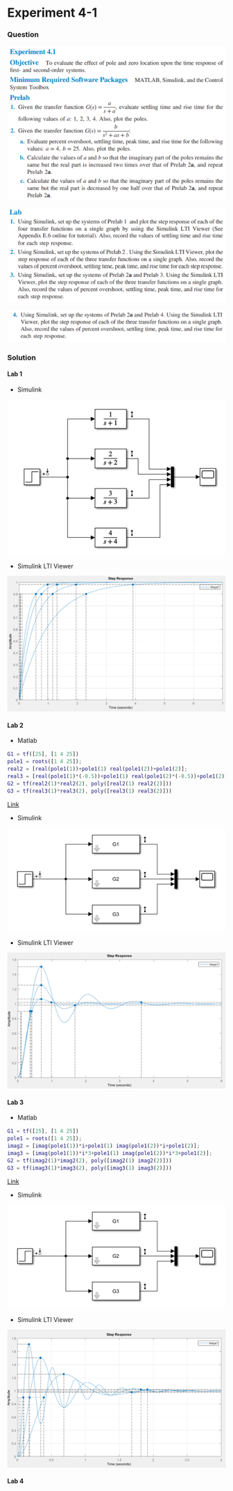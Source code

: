 # Experiment 4-1
### Question

![Exp4_1_1](https://github.com/Offliners/NTNU-ME-Automatic-Control-Lab/blob/master/Week%205/Experiment-4-1/Exp4_1_1.PNG)

![Exp4_1_2](https://github.com/Offliners/NTNU-ME-Automatic-Control-Lab/blob/master/Week%205/Experiment-4-1/Exp4_1_2.PNG)

![Exp4_1_3](https://github.com/Offliners/NTNU-ME-Automatic-Control-Lab/blob/master/Week%205/Experiment-4-1/Exp4_1_3.PNG)

### Solution
#### Lab 1
* Simulink

![Lab1_simulink](https://github.com/Offliners/NTNU-ME-Automatic-Control-Lab/blob/master/Week%205/Experiment-4-1/Lab1_simulink.PNG)

* Simulink LTI Viewer

![Simulink LTI Viewer](https://github.com/Offliners/NTNU-ME-Automatic-Control-Lab/blob/master/Week%205/Experiment-4-1/Lab1_LTI.PNG)

#### Lab 2
* Matlab
```matlab
G1 = tf([25], [1 4 25])
pole1 = roots([1 4 25]);
real2 = [real(pole1(1))+pole1(1) real(pole1(2))+pole1(2)];
real3 = [real(pole1(1)*(-0.5))+pole1(1) real(pole1(2)*(-0.5))+pole1(2)];
G2 = tf(real2(1)*real2(2), poly([real2(1) real2(2)]))
G3 = tf(real3(1)*real3(2), poly([real3(1) real3(2)]))
```
[Link](Lab2.m)

* Simulink

![Lab2_simulink](https://github.com/Offliners/NTNU-ME-Automatic-Control-Lab/blob/master/Week%205/Experiment-4-1/Lab2_simulink.PNG)

* Simulink LTI Viewer

![Simulink LTI Viewer](https://github.com/Offliners/NTNU-ME-Automatic-Control-Lab/blob/master/Week%205/Experiment-4-1/LTI_Viewer.PNG)

#### Lab 3
* Matlab
```matlab
G1 = tf([25], [1 4 25])
pole1 = roots([1 4 25]);
imag2 = [imag(pole1(1))*i+pole1(1) imag(pole1(2))*i+pole1(2)];
imag3 = [imag(pole1(1))*i*3+pole1(1) imag(pole1(2))*i*3+pole1(2)];
G2 = tf(imag2(1)*imag2(2), poly([imag2(1) imag2(2)]))
G3 = tf(imag3(1)*imag3(2), poly([imag3(1) imag3(2)]))
```
[Link](Lab3.m)

* Simulink

![Lab3_simulink](https://github.com/Offliners/NTNU-ME-Automatic-Control-Lab/blob/master/Week%205/Experiment-4-1/Lab2_simulink.PNG)

* Simulink LTI Viewer

![Simulink LTI Viewer](https://github.com/Offliners/NTNU-ME-Automatic-Control-Lab/blob/master/Week%205/Experiment-4-1/Lab3_LTI.PNG)

#### Lab 4
